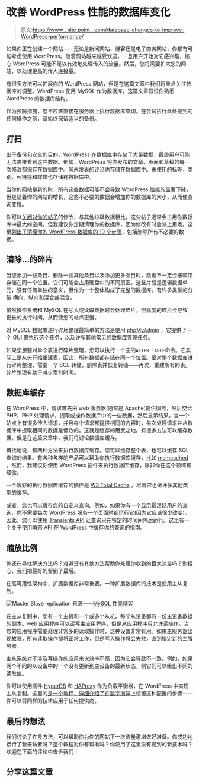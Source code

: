 # 改善 WordPress 性能的数据库变化

> 原文:[https://www . site point . com/database-changes-to-improve-WordPress-performance/](https://www.sitepoint.com/database-changes-to-improve-wordpress-performance/)

如果你正在创建一个网站——无论是新闻网站、博客还是电子商务网站，你都有可能考虑使用 WordPress。随着网站越来越受欢迎，一旦用户开始对它感兴趣，核心 WordPress 可能不足以有效地处理传入的流量。然后，您将需要扩大您的网站，以处理更高的传入连接量。

有很多方法可以扩展你的 WordPress 网站，但是在这篇文章中我们将重点关注数据库的调整。WordPress 使用 MySQL 作为数据库，这篇文章假设你熟悉 WordPress 的数据库结构。

作为预防措施，您不应该直接在服务器上执行数据库查询。在尝试执行此处提到的任何操作之前，请始终保留适当的备份。

## 打扫

出于备份和安全的目的，WordPress 在数据库中存储了大量数据，最终用户可能无法直接看到这些数据。例如，WordPress 将你发布的文章、页面和草稿的每一次修改都保存在数据库中。尚未发表的评论也存储在数据库中。未使用的标签，类别，死链接和媒体也存储在数据库中。

当你的网站是新的时，所有这些数据可能不会导致 WordPress 性能的显著下降，但是随着你的网站的增长，这些不必要的数据会增加你的数据库的大小，从而使查询变慢。

你可以[关闭对你的帖子](http://www.wpbeginner.com/wp-tutorials/how-to-disable-post-revisions-in-wordpress-and-reduce-database-size/)的修改，与其他垃圾数据相比，这些帖子通常会占用你数据库中最大的空间，但我建议你定期清理你的数据库，因为修改有时会派上用场。这里[列出了清理你的 WordPress 数据库的 10 个步骤](http://premium.wpmudev.org/blog/clean-up-optimize-wordpress/)，包括删除所有不必要的数据。

## 清除…的碎片

当您添加一些条目、删除一些其他条目以及添加更多条目时，数据不一定会按顺序存储在同一个位置。它们可能会占用硬盘中的不同扇区。这些片段是逻辑数据单元，没有任何单独的意义，但作为一个整体构成了完整的数据库。有许多类型的分裂:横向、纵向和混合或混合。

虽然操作系统和 MySQL 在写入或读取数据时会处理碎片，但高度的碎片会导致更长的执行时间，从而使您的站点更慢。

对 MySQL 数据库进行碎片整理最简单的方法是使用 [phpMyAdmin](http://www.phpmyadmin.net/home_page/index.php) ，它提供了一个 GUI 来执行这个任务，以及许多其他常见的数据库管理任务。

如果您想要对单个表进行碎片整理，您可以执行一个空的`ALTER TABLE`命令。它实际上是从头开始重建表，因此，所有数据都存储在同一个位置。要对整个数据库进行碎片整理，需要一个 SQL 转储，删除表并恢复转储——再次，重建所有的表。碎片整理有助于减少索引时间。

## 数据库缓存

在 WordPress 中，请求首先由 web 服务器(通常是 Apache)提供服务，然后交给 PHP，PHP 处理请求，提取或操作数据库中的一些数据，然后显示结果。当一个站点上有很多传入请求，并且每个请求都提供相同的内容时，每次处理请求并从数据库中提取相同的数据是低效的。这就是缓存的用武之地。有很多方法可以缓存数据，但是在这篇文章中，我们将讨论数据库缓存。

概括地说，有两种方法来执行数据库缓存。您可以缓存整个表，也可以缓存 SQL 查询的结果。有各种各样的产品可以帮助你执行数据库缓存，比如 [memcached](http://memcached.org/) 。然而，我建议你使用 WordPress 插件来执行数据库缓存，除非你在这个领域有经验。

一个很好的执行数据库缓存的插件是 [W3 Total Cache](http://wordpress.org/plugins/w3-total-cache/) ，尽管它也做许多其他类型的缓存。

或者，您也可以缓存您的自定义查询。例如，如果你有一个显示最活跃用户的查询，你不需要每次 WordPress 服务一个页面时都运行它(因为它应该很少改变)。因此，您可以使用 [Transients API](http://codex.wordpress.org/Transients_API) 让查询只在特定的时间间隔后运行。这里有一个关于[使用瞬态 API 在 WordPress](http://www.wpbeginner.com/wp-tutorials/speed-up-your-wordpress-by-caching-custom-queries-using-transients-api/) 中缓存你的查询的指南。

## 缩放比例

你还在寻找解决方法吗？难道没有其他方法帮助你处理你收到的巨大流量吗？别担心，我们把最好的留到了最后。

在高可用性架构中，扩展数据库非常重要。一种扩展数据库的技术是使用主从复制。

![Master Slave replication](../Images/bb821ef07fb5e5b8adeec99f2837b9b5.png)
来源——[MySQL 性能博客](http://www.mysqlperformanceblog.com/2009/11/13/finding-your-mysql-high-availability-solution-%E2%80%93-replication/)

在主从复制中，您有一个主机和一个或多个从机。每个从设备都有一份主设备数据的副本。web 应用程序可以读写主应用程序，但是从应用程序只允许读操作。当您的应用程序需要处理非常多的读取操作时，这种设置非常有用。如果主服务器出现故障，所有读取操作都将正常工作，但是写入操作将会失败，直到指定新的主服务器。

主从系统对于涉及写操作的应用来说效率不高，因为它会导致不一致。例如，如果两个不同的从设备中的一个没有更新到主设备的最新状态，则它们可以给出不同的读取值。

你可以使用插件 [HyperDB](https://wordpress.org/plugins/hyperdb/) 和 [HAProxy](http://www.haproxy.org/) 作为负载平衡器，在 WordPress 中实现主从复制。这里的[是一个教程，详细介绍了在数字海洋](https://www.digitalocean.com/community/tutorials/how-to-optimize-wordpress-performance-with-mysql-replication-on-ubuntu-14-04)上设置这种配置的步骤——你可以将同样的技术应用于任何提供商。

## 最后的想法

我们讨论了许多方法，可以帮助你为你的网站下一次流量激增做好准备。你成功地接待了新来访者吗？这个教程对你有帮助吗？你使用了这里没有提到的新技术吗？欢迎在下面的评论中告诉我们！

## 分享这篇文章